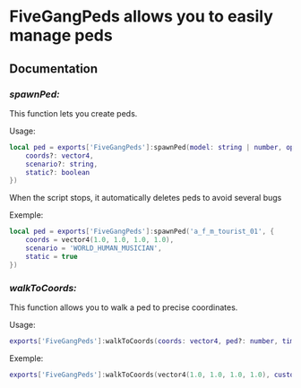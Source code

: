 # FiveGangPeds allows you to easily manage peds

## Documentation

### _spawnPed:_
This function lets you create peds. 

Usage:
```lua
local ped = exports['FiveGangPeds']:spawnPed(model: string | number, options?: {
    coords?: vector4,
    scenario?: string,
    static?: boolean
})
 ```
When the script stops, it automatically deletes peds to avoid several bugs


Exemple:
```lua
local ped = exports['FiveGangPeds']:spawnPed('a_f_m_tourist_01', {
    coords = vector4(1.0, 1.0, 1.0, 1.0),
    scenario = 'WORLD_HUMAN_MUSICIAN',
    static = true
})
 ```

### _walkToCoords:_
This function allows you to walk a ped to precise coordinates. 

Usage:
```lua
exports['FiveGangPeds']:walkToCoords(coords: vector4, ped?: number, timeout: number = 5000)
 ```

Exemple:
```lua
exports['FiveGangPeds']:walkToCoords(vector4(1.0, 1.0, 1.0, 1.0), customPed, 4000)
 ```



